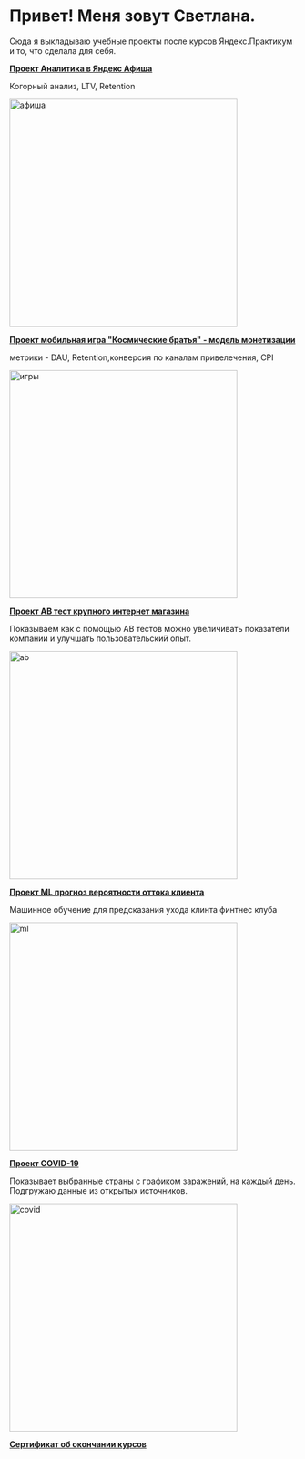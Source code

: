 # Привет! Меня зовут Светлана.

Сюда я выкладываю учебные проекты после курсов Яндекс.Практикум и то, что сделала для себя.

<b><p><a href="https://github.com/sw-shar/--py--/blob/main/%D0%90%D0%BD%D0%B0%D0%BB%D0%B8%D1%82%D0%B8%D0%BA%D0%B0%20%D0%B2%20%D0%AF%D0%BD%D0%B4%D0%B5%D0%BA%D1%81%20%D0%90%D1%84%D0%B8%D1%88%D0%B0.ipynb">Проект Аналитика в Яндекс Афиша</a></p></b>
Когорный анализ, LTV, Retention

<img src="https://cdn1.radikalno.ru/uploads/2020/10/7/030ac32a2973eedfa3bb5b19aecec725-full.jpg" width="400"  alt="афиша">


<b><p><a href="https://github.com/sw-shar/--py--/blob/main/%D0%9C%D0%BE%D0%B1%D0%B8%D0%BB%D1%8C%D0%BD%D0%B0%D1%8F%20%D0%B8%D0%B3%D1%80%D0%B0%20-%20%D1%84%D0%BE%D1%80%D0%BC%D0%B8%D1%80%D0%BE%D0%B2%D0%B0%D0%BD%D0%B8%D0%B5%20%D0%BC%D0%BE%D0%B4%D0%B5%D0%BB%D0%B8%20%D0%BC%D0%BE%D0%BD%D0%B5%D1%82%D0%B8%D0%B7%D0%B0%D1%86%D0%B8%D0%B8.ipynb">Проект мобильная игра "Космические братья"  - модель монетизации</a></p></b>
метрики - DAU, Retention,конверсия по каналам привелечения, CPI

<img src="https://cdn1.radikalno.ru/uploads/2020/10/7/f40f7ec1b64e57a6efe22f316e621a55-full.jpg" width="400"  alt="игры">


<b><p><a href="https://github.com/sw-shar/--py--/blob/main/AB%20%D1%82%D0%B5%D1%81%D1%82%20%D0%BA%D1%80%D1%83%D0%BF%D0%BD%D0%BE%D0%B3%D0%BE%20%D0%B8%D0%BD%D1%82%D0%B5%D1%80%D0%BD%D0%B5%D1%82%20%D0%BC%D0%B0%D0%B3%D0%B0%D0%B7%D0%B8%D0%BD%D0%B0.ipynb">Проект AB тест крупного интернет магазина</a></p></b>
Показываем как с помощью АВ тестов можно увеличивать показатели компании и улучшать пользовательский опыт.

<img src="https://cdn1.radikalno.ru/uploads/2020/10/7/3a988d6809748895da8c8ad6f51e8379-full.jpg" width="400"  alt="ab">



<b><p><a href="https://github.com/sw-shar/--py--/blob/main/ML%20%D0%BF%D1%80%D0%BE%D0%B3%D0%BD%D0%BE%D0%B7%20%D0%B2%D0%B5%D1%80%D0%BE%D1%8F%D1%82%D0%BD%D0%BE%D1%81%D1%82%D0%B8%20%D0%BE%D1%82%D1%82%D0%BE%D0%BA%D0%B0%20%D0%BA%D0%BB%D0%B8%D0%B5%D0%BD%D1%82%D0%B0.ipynb">Проект ML прогноз вероятности оттока клиента</a></p></b>
Машинное обучение для предсказания ухода клинта финтнес клуба

<img src="https://cdn1.radikalno.ru/uploads/2020/10/7/9f50eab2324996823238cf020c562e6f-full.jpg" width="400"  alt="ml">


<b><p><a href="https://github.com/sw-shar/--py--/blob/main/COVID-19.ipynb">Проект COVID-19</a></p></b>
Показывает выбранные страны с графиком заражений, на каждый день. Подгружаю данные из открытых источников.

<a href="https://github.com/sw-shar/--py--/blob/main/COVID-19.ipynb"><img src="https://cdn1.radikalno.ru/uploads/2020/10/7/cd962f27531941bc84bfb833f56d42b6-full.jpg" width="400"  alt="covid"></a>

<b><p><a href="https://yadi.sk/i/Ih7bkiuVezj-Dw">Сертификат об окончании курсов</a></p></b>
